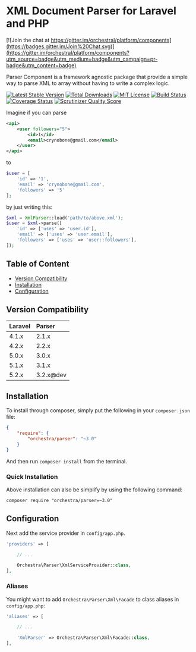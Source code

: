 XML Document Parser for Laravel and PHP
==============

[![Join the chat at https://gitter.im/orchestral/platform/components](https://badges.gitter.im/Join%20Chat.svg)](https://gitter.im/orchestral/platform/components?utm_source=badge&utm_medium=badge&utm_campaign=pr-badge&utm_content=badge)

Parser Component is a framework agnostic package that provide a simple way to parse XML to array without having to write a complex logic.

[![Latest Stable Version](https://img.shields.io/github/release/orchestral/parser.svg?style=flat-square)](https://packagist.org/packages/orchestra/parser)
[![Total Downloads](https://img.shields.io/packagist/dt/orchestra/parser.svg?style=flat-square)](https://packagist.org/packages/orchestra/parser)
[![MIT License](https://img.shields.io/packagist/l/orchestra/parser.svg?style=flat-square)](https://packagist.org/packages/orchestra/parser)
[![Build Status](https://img.shields.io/travis/orchestral/parser/3.2.svg?style=flat-square)](https://travis-ci.org/orchestral/parser)
[![Coverage Status](https://img.shields.io/coveralls/orchestral/parser/3.2.svg?style=flat-square)](https://coveralls.io/r/orchestral/parser?branch=3.2)
[![Scrutinizer Quality Score](https://img.shields.io/scrutinizer/g/orchestral/parser/3.2.svg?style=flat-square)](https://scrutinizer-ci.com/g/orchestral/parser/)

Imagine if you can parse

```xml
<api>
    <user followers="5">
        <id>1</id>
        <email>crynobone@gmail.com</email>
    </user>
</api>
```

to

```php
$user = [
    'id' => '1',
    'email' => 'crynobone@gmail.com',
    'followers' => '5'
];
```

by just writing this:

```php
$xml = XmlParser::load('path/to/above.xml');
$user = $xml->parse([
    'id' => ['uses' => 'user.id'],
    'email' => ['uses' => 'user.email'],
    'followers' => ['uses' => 'user::followers'],
]);
```

## Table of Content

* [Version Compatibility](#version-compatibility)
* [Installation](#installation)
* [Configuration](#configuration)

## Version Compatibility

Laravel    | Parser
:----------|:----------
 4.1.x     | 2.1.x
 4.2.x     | 2.2.x
 5.0.x     | 3.0.x
 5.1.x     | 3.1.x
 5.2.x     | 3.2.x@dev

## Installation

To install through composer, simply put the following in your `composer.json` file:

```json
{
	"require": {
		"orchestra/parser": "~3.0"
	}
}
```

And then run `composer install` from the terminal.

### Quick Installation

Above installation can also be simplify by using the following command:

    composer require "orchestra/parser=~3.0"

## Configuration

Next add the service provider in `config/app.php`.

```php
'providers' => [

    // ...

    Orchestra\Parser\XmlServiceProvider::class,
],
```

### Aliases

You might want to add `Orchestra\Parser\Xml\Facade` to class aliases in `config/app.php`:

```php
'aliases' => [

    // ...

    'XmlParser' => Orchestra\Parser\Xml\Facade::class,
],
```

